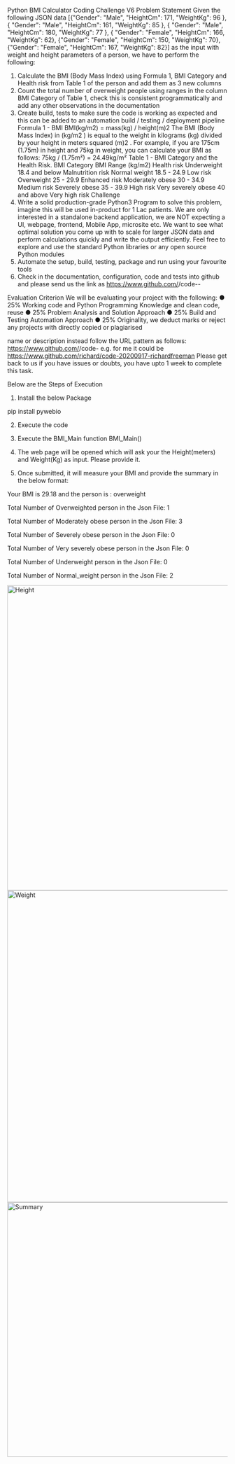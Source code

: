Python BMI Calculator Coding Challenge V6
Problem Statement
Given the following JSON data
[{"Gender": "Male", "HeightCm": 171, "WeightKg": 96 },
{ "Gender": "Male", "HeightCm": 161, "WeightKg": 85 },
{ "Gender": "Male", "HeightCm": 180, "WeightKg": 77 },
{ "Gender": "Female", "HeightCm": 166, "WeightKg": 62},
{"Gender": "Female", "HeightCm": 150, "WeightKg": 70},
{"Gender": "Female", "HeightCm": 167, "WeightKg": 82}]
as the input with weight and height parameters of a person, we have to perform
the following:
1) Calculate the BMI (Body Mass Index) using Formula 1, BMI Category and
Health risk from Table 1 of the person and add them as 3 new columns
2) Count the total number of overweight people using ranges in the column BMI
Category of Table 1, check this is consistent programmatically and add any
other observations in the documentation
3) Create build, tests to make sure the code is working as expected and this
can be added to an automation build / testing / deployment pipeline
Formula 1 - BMI
BMI(kg/m2) = mass(kg) / height(m)2
The BMI (Body Mass Index) in (kg/m2
) is equal to the weight in kilograms (kg)
divided by your height in meters squared (m)2
. For example, if you are 175cm
(1.75m) in height and 75kg in weight, you can calculate your BMI as follows: 75kg
/ (1.75m²) = 24.49kg/m²
Table 1 - BMI Category and the Health Risk.
BMI Category BMI Range (kg/m2) Health risk
Underweight 18.4 and below Malnutrition risk
Normal weight 18.5 - 24.9 Low risk
Overweight 25 - 29.9 Enhanced risk
Moderately obese 30 - 34.9 Medium risk
Severely obese 35 - 39.9 High risk
Very severely obese 40 and above Very high risk
Challenge
1) Write a solid production-grade Python3 Program to solve this problem,
imagine this will be used in-product for 1 Lac patients. We are only
interested in a standalone backend application, we are NOT expecting a UI,
webpage, frontend, Mobile App, microsite etc. We want to see what optimal
solution you come up with to scale for larger JSON data and perform
calculations quickly and write the output efficiently. Feel free to explore and
use the standard Python libraries or any open source Python modules
2) Automate the setup, build, testing, package and run using your favourite
tools
3) Check in the documentation, configuration, code and tests into github and
please send us the link as
https://www.github.com/<owner>/code-<date>-<your fullname>

Evaluation Criterion
We will be evaluating your project with the following:
● 25% Working code and Python Programming Knowledge and clean code, reuse
● 25% Problem Analysis and Solution Approach
● 25% Build and Testing Automation Approach
● 25% Originality, we deduct marks or reject any projects with directly copied or plagiarised

name or description instead follow the URL pattern as follows:
https://www.github.com/<owner>/code<date>-<your fullname> e.g. for me it could be
https://www.github.com/richard/code-20200917-richardfreeman
Please get back to us if you have issues or doubts, you have upto 1 week to complete this task.
  
Below are the Steps of Execution
  
1. Install the below Package

pip install pywebio

2.  Execute the code
  
3. Execute the BMI_Main function
BMI_Main()
  
4. The web page will be opened which will ask your the Height(meters) and Weight(Kg) as input. Please provide it.

5. Once submitted, it will measure your BMI and provide the summary in the below format:
  
Your BMI is 29.18 and the person is : overweight

Total Number of Overweighted person in the Json File: 1

Total Number of Moderately obese person in the Json File: 3

Total Number of Severely obese person in the Json File: 0

Total Number of Very severely obese person in the Json File: 0

Total Number of Underweight person in the Json File: 0

Total Number of Normal_weight person in the Json File: 2
  
  <img width="697" alt="Height" src="https://user-images.githubusercontent.com/99289737/153114254-a16e4818-e298-4890-8ca3-7fdc124e5652.PNG">
<img width="713" alt="Weight" src="https://user-images.githubusercontent.com/99289737/153114260-a3ebe904-8420-4f66-a781-d1b177169110.PNG">

<img width="582" alt="Summary" src="https://user-images.githubusercontent.com/99289737/153114291-57b7f8b8-c4e8-42e9-8093-4fd07508a0b2.PNG">
